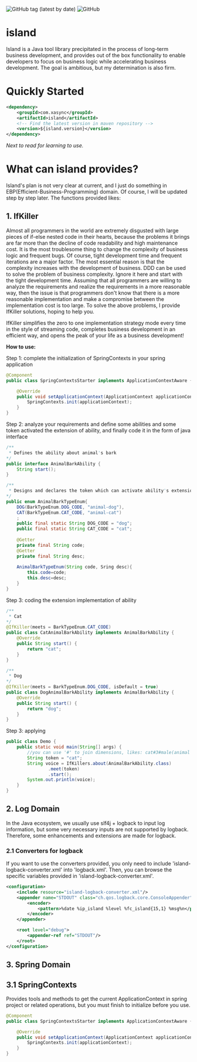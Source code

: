 ![GitHub tag (latest by date)](https://img.shields.io/github/v/tag/xasync/island)
![GitHub](https://img.shields.io/github/license/xasync/island)
# island

Island is a Java tool library precipitated in the process of long-term business development, and provides out of 
the box functionality to enable developers to focus on business logic while accelerating business development. The goal
is ambitious, but my determination is also firm.

# Quickly Started

```xml
<dependency>
    <groupId>com.xasync</groupId>
    <artifactId>island</artifactId>
    <!-- Find the latest version in maven repository -->
    <version>${island.version}</version>
</dependency>
```
*Next to read for learning to use.*

# What can island provides?

Island's plan is not very clear at current, and I just do something in EBP(Efficient-Business-Programming) domain. 
Of course, I will be updated step by step later. The functions provided likes:

## 1. IfKiller
Almost all programmers in the world are extremely disgusted with large pieces of if-else nested code in their hearts, 
because the problems it brings are far more than the decline of code readability and high maintenance cost. 
It is the most troublesome thing to change the complexity of business logic and frequent bugs. Of course, 
tight development time and frequent iterations are a major factor. The most essential reason is that the complexity 
increases with the development of business. DDD can be used to solve the problem of business complexity. 
Ignore it here and start with the tight development time. Assuming that all programmers are willing to analyze 
the requirements and realize the requirements in a more reasonable way, then the issue is that programmers don't know 
that there is a more reasonable implementation and make a compromise between the implementation cost is too large.
To solve the above problems, I provide IfKiller solutions, hoping to help you.

IfKiller simplifies the zero to one implementation strategy mode every time in the style of streaming code, 
completes business development in an efficient way, and opens the peak of your life as a business development!

**How to use:**

Step 1: complete the initialization of SpringContexts in your spring application
```java
@Component
public class SpringContextsStarter implements ApplicationContextAware {

    @Override
    public void setApplicationContext(ApplicationContext applicationContext) throws BeansException {
        SpringContexts.init(applicationContext);
    }
}
```

Step 2: analyze your requirements and define some abilities and some token activated the extension of ability, 
and finally code it in the form of java interface

```java
/**
 * Defines the ability about animal's bark
*/
public interface AnimalBarkAbility {
    String start();
}

/**
 * Designs and declares the token which can activate ability's extension
*/
public enum AnimalBarkTypeEnum{
	DOG(BarkTypeEnum.DOG_CODE, "animal-dog"),
    CAT(BarkTypeEnum.CAT_CODE, "animal-cat")
    ;
    public final static String DOG_CODE = "dog";
    public final static String CAT_CODE = "cat";
    
    @Getter
    private final String code;
    @Getter
    private final String desc;
    
    AnimalBarkTypeEnum(String code, Sring desc){
    	this.code=code;
    	this.desc=desc;
    }
}
```

Step 3: coding the extension implementation of ability

```java
/**
 * Cat
*/
@IfKiller(meets = BarkTypeEnum.CAT_CODE)
public class CatAnimalBarkAbility implements AnimalBarkAbility {
    @Override
    public String start() {
        return "cat";
    }
}

/**
 * Dog
*/
@IfKiller(meets = BarkTypeEnum.DOG_CODE, isDefault = true)
public class DogAnimalBarkAbility implements AnimalBarkAbility {
    @Override
    public String start() {
        return "dog";
    }
}
```

Step 3: applying
```java
public class Demo {
    public static void main(String[] args) {
        //you can use '#' to join dimensions, likes: cat#3#male(animal + age + gender)
        String token = "cat";
        String voice = IfKillers.about(AnimalBarkAbility.class)
                .meet(token)
                .start();
        System.out.println(voice);
    }
}
```

## 2. Log Domain
In the Java ecosystem, we usually use slf4j + logback to input log information, but some very necessary inputs are 
not supported by logback. Therefore, some enhancements and extensions are made for logback.
### 2.1 Converters for logback
If you want to use the converters provided, you only need to include 'island-logback-converter.xml' into 'logback.xml'. 
Then, you can browse the specific variables provided in 'island-logback-converter.xml'.

```xml
<configuration>
    <include resource="island-logback-converter.xml"/>
    <appender name="STDOUT" class="ch.qos.logback.core.ConsoleAppender">
        <encoder>
            <pattern>%date %ip_island %level %fc_island{15,1} %msg%n</pattern>
        </encoder>
    </appender>

    <root level="debug">
        <appender-ref ref="STDOUT"/>
    </root>
</configuration>
```

## 3. Spring Domain

## 3.1 SpringContexts
Provides tools and methods to get the current ApplicationContext in spring project or related operations, but you must
finish to initialize before you use.

```java
@Component
public class SpringContextsStarter implements ApplicationContextAware {

    @Override
    public void setApplicationContext(ApplicationContext applicationContext) throws BeansException {
        SpringContexts.init(applicationContext);
    }
}
```
